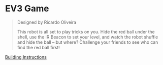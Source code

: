 # EV3 Game

> Designed by Ricardo Oliveira
> 
> This robot is all set to play tricks on you. Hide the red ball under the shell, use the IR Beacon to set your level, and watch the robot shuffle and hide the ball – but where? Challenge your friends to see who can find the red ball first!

[Building Instructions](https://www.lego.com/cdn/cs/set/assets/bltced0f5f5980c6a3d/EV3GAME.pdf)
